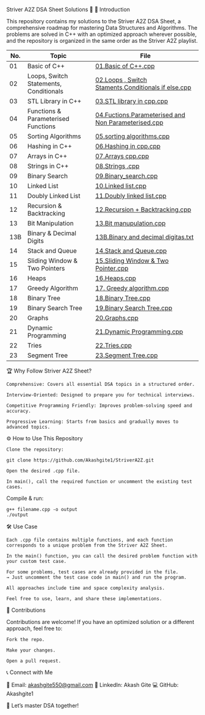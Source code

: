 Striver A2Z DSA Sheet Solutions 🚀
📌 Introduction

This repository contains my solutions to the Striver A2Z DSA Sheet, a comprehensive roadmap for mastering Data Structures and Algorithms.
The problems are solved in C++ with an optimized approach wherever possible, and the repository is organized in the same order as the Striver A2Z playlist.



| No. | Topic                                  | File                                                                                                                 |
| --- | -------------------------------------- | -------------------------------------------------------------------------------------------------------------------- |
| 01  | Basic of C++                           | [01.Basic of C++.cpp](01.Basic%20of%20C%2B%2B.cpp)                                                                   |
| 02  | Loops, Switch Statements, Conditionals | [02.Loops , Switch Staments,Conditionals if else.cpp](02.Loops%20,%20Switch%20Staments,Conditionals%20if%20else.cpp) |
| 03  | STL Library in C++                     | [03.STL library in cpp.cpp](03.STL%20library%20in%20cpp.cpp)                                                         |
| 04  | Functions & Parameterised Functions    | [04.Fuctions,Parameterised and Non Parameterised.cpp](04.Fuctions,Parameterised%20and%20Non%20Parameterised.cpp)     |
| 05  | Sorting Algorithms                     | [05.sorting algorithms.cpp](05.sorting%20algorithms.cpp)                                                             |
| 06  | Hashing in C++                         | [06.Hashing in cpp.cpp](06.Hashing%20in%20cpp.cpp)                                                                   |
| 07  | Arrays in C++                          | [07.Arrays cpp.cpp](07.Arrays%20cpp.cpp)                                                                             |
| 08  | Strings in C++                         | [08.Strings .cpp](08.Strings%20.cpp)                                                                                 |
| 09  | Binary Search                          | [09.Binary\_search.cpp](09.Binary_search.cpp)                                                                        |
| 10  | Linked List                            | [10.Linked list.cpp](10.Linked%20list.cpp)                                                                           |
| 11  | Doubly Linked List                     | [11.Doubly linked list.cpp](11.Doubly%20linked%20list.cpp)                                                           |
| 12  | Recursion & Backtracking               | [12.Recursion + Backtracking.cpp](12.Recursion%20+%20Backtracking.cpp)                                               |
| 13  | Bit Manipulation                       | [13.Bit manupulation.cpp](13.Bit%20manupulation.cpp)                                                                 |
| 13B | Binary & Decimal Digits                | [13B.Binary and decimal digitas.txt](13B.Binary%20and%20decimal%20digitas.txt)                                       |
| 14  | Stack and Queue                        | [14.Stack and Queue.cpp](14.Stack%20and%20Queue.cpp)                                                                 |
| 15  | Sliding Window & Two Pointers          | [15.Sliding Window & Two Pointer.cpp](15.Sliding%20Window%20&%20Two%20Pointer.cpp)                                   |
| 16  | Heaps                                  | [16.Heaps.cpp](16.Heaps.cpp)                                                                                         |
| 17  | Greedy Algorithm                       | [17. Greedy algorithm.cpp](17.%20Greedy%20algorithm.cpp)                                                             |
| 18  | Binary Tree                            | [18.Binary Tree.cpp](18.Binary%20Tree.cpp)                                                                           |
| 19  | Binary Search Tree                     | [19.Binary Search Tree.cpp](19.Binary%20Search%20Tree.cpp)                                                           |
| 20  | Graphs                                 | [20.Graphs.cpp](20.Graphs.cpp)                                                                                       |
| 21  | Dynamic Programming                    | [21.Dynamic Programming.cpp](21.Dynamic%20Programming.cpp)                                                           |
| 22  | Tries                                  | [22.Tries.cpp](22.Tries.cpp)                                                                                         |
| 23  | Segment Tree                           | [23.Segment Tree.cpp](23.Segment%20Tree.cpp)                                                                         |

🏆 Why Follow Striver A2Z Sheet?

    Comprehensive: Covers all essential DSA topics in a structured order.

    Interview-Oriented: Designed to prepare you for technical interviews.

    Competitive Programming Friendly: Improves problem-solving speed and accuracy.

    Progressive Learning: Starts from basics and gradually moves to advanced topics.

⚙️ How to Use This Repository

    Clone the repository:

    git clone https://github.com/Akashgite1/StriverA2Z.git

    Open the desired .cpp file.

    In main(), call the required function or uncomment the existing test cases.

Compile & run:

    g++ filename.cpp -o output
    ./output

🛠 Use Case

    Each .cpp file contains multiple functions, and each function corresponds to a unique problem from the Striver A2Z Sheet.

    In the main() function, you can call the desired problem function with your custom test case.

    For some problems, test cases are already provided in the file.
    → Just uncomment the test case code in main() and run the program.

    All approaches include time and space complexity analysis.

    Feel free to use, learn, and share these implementations.

🌟 Contributions

Contributions are welcome!
If you have an optimized solution or a different approach, feel free to:

    Fork the repo.

    Make your changes.

    Open a pull request.


📞 Connect with Me

📧 Email: akashgite550@gmail.com
💼 LinkedIn: Akash Gite
💻 GitHub: Akashgite1

🚀 Let’s master DSA together!
